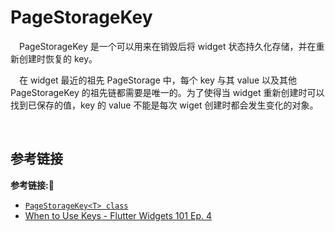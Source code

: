 # PageStorageKey

&emsp;PageStorageKey 是一个可以用来在销毁后将 widget 状态持久化存储，并在重新创建时恢复的 key。

&emsp;在 widget 最近的祖先 PageStorage 中，每个 key 与其 value 以及其他 PageStorageKey 的祖先链都需要是唯一的。为了使得当 widget 重新创建时可以找到已保存的值，key 的 value 不能是每次 wiget 创建时都会发生变化的对象。

&emsp;



## 参考链接
**参考链接:🔗**
+ [`PageStorageKey<T> class`](https://api.flutter.dev/flutter/widgets/PageStorageKey-class.html)
+ [When to Use Keys - Flutter Widgets 101 Ep. 4](https://www.youtube.com/watch?v=kn0EOS-ZiIc)
